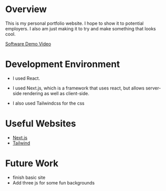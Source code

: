 # Overview

This is my personal portfolio website. I hope to show it to potential employers. I also am just making it to try and make something that looks cool.

[Software Demo Video](http://youtube.link.goes.here)

# Development Environment

- I used React.

- I used Next.js, which is a framework that uses react, but allows server-side rendering as well as client-side.

- I also used Tailwindcss for the css

# Useful Websites

- [Next.js](https://nextjs.org/)
- [Tailwind](https://tailwindcss.com/docs/installation)

# Future Work

- finish basic site
- Add three js for some fun backgrounds
